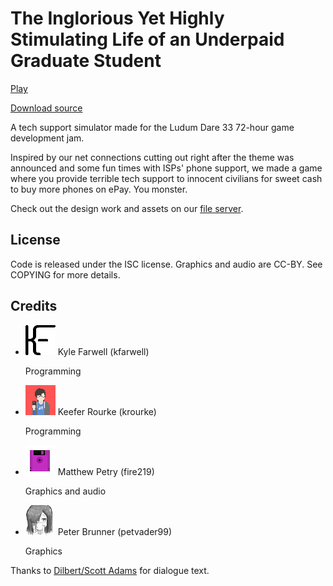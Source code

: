 The Inglorious Yet Highly Stimulating Life of an Underpaid Graduate Student
===========================================================================
<a href="game/index.html" class="btn-large waves-effect waves-light black"><i class="mdi mdi-gamepad-variant left"></i>Play</a>

<a href="source.tar.gz" class="btn waves-effect waves-light black"><i class="mdi mdi-code-tags left"></i>Download source</a>

A tech support simulator made for the Ludum Dare 33 72-hour game development
jam.

Inspired by our net connections cutting out right after the theme was announced
and some fun times with ISPs' phone support, we made a game where you provide
terrible tech support to innocent civilians for sweet cash to buy more phones on
ePay. You monster.

Check out the design work and assets on our
[file server](https://files.gelatolabs.xyz/index.php/s/1HIR1pPAmHpGKS2).

License
-------
Code is released under the ISC license. Graphics and audio are CC-BY. See
COPYING for more details.
                
Credits
-------
<ul class="collection">
  <li class="collection-item avatar">
    <img src="/img/kfarwell.png" class="avatar-img">
    <span class="title">Kyle Farwell (kfarwell)</span>
    <p>Programming</p>
    <a href="https://kfarwell.org/" class="secondary-content"><i class="mdi mdi-web"></i></a>
  </li>
  <li class="collection-item avatar">
    <img src="/img/krourke.png" class="avatar-img">
    <span class="title">Keefer Rourke (krourke)</span>
    <p>Programming</p>
    <a href="https://krourke.org/" class="secondary-content"><i class="mdi mdi-web"></i></a>
  </li>
  <li class="collection-item avatar">
    <img src="/img/fire219.png" class="avatar-img">
    <span class="title">Matthew Petry (fire219)</span>
    <p>Graphics and audio</p>
    <a href="https://fire219.kotori.me/" class="secondary-content"><i class="mdi mdi-web"></i></a>
  </li>
  <li class="collection-item avatar">
    <img src="/img/petvader99.jpg" class="avatar-img">
    <span class="title">Peter Brunner (petvader99)</span>
    <p>Graphics</p>
    <a href="http://devpost.com/peterbrunner" class="secondary-content"><i class="mdi mdi-web"></i></a>
  </li>
</ul>

Thanks to [Dilbert/Scott Adams](http://dilbert.com) for dialogue text.
